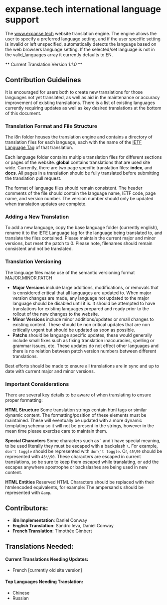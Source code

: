 # expanse.tech international language support
The www.expanse.tech website translation engine. The engine allows the user to specify a preferred language setting, and if the user specific setting is invalid or left unspecified, automatically detects the language based on the web browsers language setting. If the selected/set language is not in the valid_languages array it currently defaults to EN. 

** Current Translation Version *1.1.0* **

## Contribution Guidelines
It is encouraged for users both to create new translations for those languages not yet translated, as well as aid in the maintenance or accuracy improvement of existing translations. There is a list of existing languages currently requiring updates as well as key desired translations at the bottom of this document.

### Translation Format and File Structure
The i8n folder houses the translation engine and contains a directory of translation files for each language, each with the name of the [IETF Language Tag](https://en.wikipedia.org/wiki/IETF_language_tag) of that translation.

Each language folder contains multiple translation files for different sections or pages of the website.
**global** contains translations that are used site wide.
Currently, there are two page specific translation files: **index**, and **docs**. All pages in a translation should be fully translated before submitting the translation pull request. 

The format of language files should remain consistent. The header comments of the file should contain the language name, IETF code,  page name, and version number. The version number should only be updated when translation updates are complete. 

### Adding a New Translation
To add a new language, copy the base language folder (currently english), rename it to the IETE Language tag for the language being translated to, and translate the files contained. Please maintain the current major and minor versions, but reset the patch to 0. Please note, filenames should remain consistent and not be translated. 

### Translation Versioning
The language files make use of the semantic versioning format MAJOR.MINOR.PATCH

* **Major Versions**  include large additions, modifications, or removals that is considered critical that all languages are updated to. When major version changes are made, any language not updated to the major language should be disabled until it is. It should be attempted to have translations for existing languages prepared and ready prior to the rollout of the new changes to the website.
* **Minor Versions** include minor additions/updates or small changes to existing content. These should be non critical updates that are non critically urgent but should be updated as soon as possible.
* **Patchs** should be language specific updates, these would generally include small fixes such as fixing translation inaccuracies, spelling or grammar issues, etc. These updates do not effect other languages and there is no relation between patch version numbers between different translations. 

Best efforts should be made to ensure all translations are in sync and up to date with current major and minor versions. 

### Important Considerations 
There are several key details to be aware of when translating to ensure proper formatting: 

**HTML Structure** Some translation strings contain html tags or similar dynamic content. The formatting/position of these elements must be maintained. These will eventually be updated with a more dynamic templating schema so it will not be present in the strings, however in the mean time please exercise care to maintain them.

**Special Characters** Some characters such as ' and \ have special meaning, to be used literally they must be escaped with a backslash ```\```. For example, ```don't toggle``` should be represented with ```don\'t toggle```. Or, ```45\90``` should be represented with ```45\\90```. These characters are escaped in current translations, so be sure to keep them escaped while translating, or add the escapes anywhere apostrophe or backslashes are being used in new content. 

**HTML Entities** Reserved HTML Characters should be replaced with their htmlencoded equivalents, for example:
The ampersand ```&``` should be represented with ```&amp```.

## Contributors:
* **i8n Implementation**: Daniel Conway
* **English Translation**: Sandro Ieva, Daniel Conway
* **French Translation**: Timothée Gimbert

## Translations Needed:
#### Current Translations Needing Updates:
* French [currently old site version]

#### Top Languages Needing Translation:
* Chinese
* Russian
